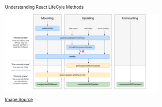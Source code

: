 Understanding React LifeCyle Methods

![alt text](https://github.com/SincerelyBrittany/beginner-react-notes/blob/main/public/reactLifeCyleImg.png?raw=true)

[Image Source](https://projects.wojtekmaj.pl/react-lifecycle-methods-diagram)

